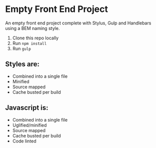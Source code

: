 # Empty Front End Project
An empty front end project complete with Stylus, Gulp and Handlebars using a BEM naming style.

1. Clone this repo locally
1. Run ```npm install```
1. Run ```gulp```

## Styles are:
- Combined into a single file
- Minified
- Source mapped
- Cache busted per build

## Javascript is:
- Combined into a single file
- Uglified/minified
- Source mapped
- Cache busted per build
- Code linted
